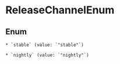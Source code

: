 
# ReleaseChannelEnum

## Enum


    * `stable` (value: `"stable"`)

    * `nightly` (value: `"nightly"`)



